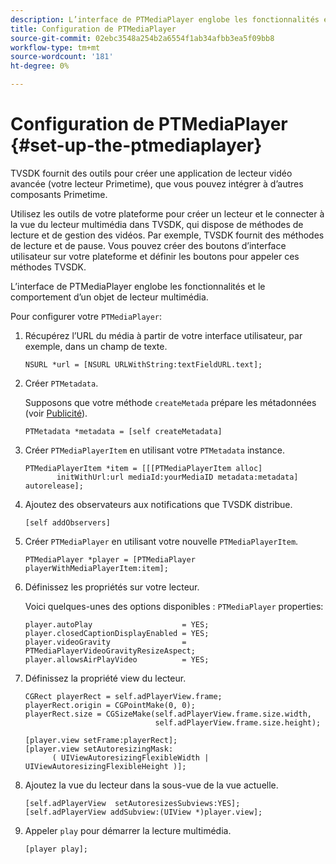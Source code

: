 ```yaml
---
description: L’interface de PTMediaPlayer englobe les fonctionnalités et le comportement d’un objet de lecteur multimédia.
title: Configuration de PTMediaPlayer
source-git-commit: 02ebc3548a254b2a6554f1ab34afbb3ea5f09bb8
workflow-type: tm+mt
source-wordcount: '181'
ht-degree: 0%

---
```


# Configuration de PTMediaPlayer {#set-up-the-ptmediaplayer}

TVSDK fournit des outils pour créer une application de lecteur vidéo avancée (votre lecteur Primetime), que vous pouvez intégrer à d’autres composants Primetime.

Utilisez les outils de votre plateforme pour créer un lecteur et le connecter à la vue du lecteur multimédia dans TVSDK, qui dispose de méthodes de lecture et de gestion des vidéos. Par exemple, TVSDK fournit des méthodes de lecture et de pause. Vous pouvez créer des boutons d’interface utilisateur sur votre plateforme et définir les boutons pour appeler ces méthodes TVSDK.

L’interface de PTMediaPlayer englobe les fonctionnalités et le comportement d’un objet de lecteur multimédia.

Pour configurer votre `PTMediaPlayer`:

1. Récupérez l’URL du média à partir de votre interface utilisateur, par exemple, dans un champ de texte.

   ```
   NSURL *url = [NSURL URLWithString:textFieldURL.text];
   ```

1. Créer `PTMetadata`.

   Supposons que votre méthode `createMetada` prépare les métadonnées (voir [Publicité](../../ios-3x-advertising/ios-3x-advertising-requirements.md)).

   ```
   PTMetadata *metadata = [self createMetadata]
   ```

1. Créer `PTMediaPlayerItem` en utilisant votre `PTMetadata` instance.

   ```
   PTMediaPlayerItem *item = [[[PTMediaPlayerItem alloc] 
          initWithUrl:url mediaId:yourMediaID metadata:metadata] autorelease];
   ```

1. Ajoutez des observateurs aux notifications que TVSDK distribue.

   ```
   [self addObservers]
   ```

1. Créer `PTMediaPlayer` en utilisant votre nouvelle `PTMediaPlayerItem`.

   ```
   PTMediaPlayer *player = [PTMediaPlayer playerWithMediaPlayerItem:item];
   ```

1. Définissez les propriétés sur votre lecteur.

   Voici quelques-unes des options disponibles : `PTMediaPlayer` properties:

   ```
   player.autoPlay                    = YES;  
   player.closedCaptionDisplayEnabled = YES; 
   player.videoGravity                = PTMediaPlayerVideoGravityResizeAspect;  
   player.allowsAirPlayVideo          = YES;
   ```

1. Définissez la propriété view du lecteur.

   ```
   CGRect playerRect = self.adPlayerView.frame;  
   playerRect.origin = CGPointMake(0, 0); 
   playerRect.size = CGSizeMake(self.adPlayerView.frame.size.width,  
                                self.adPlayerView.frame.size.height); 
   
   [player.view setFrame:playerRect]; 
   [player.view setAutoresizingMask:  
         ( UIViewAutoresizingFlexibleWidth | UIViewAutoresizingFlexibleHeight )];
   ```

1. Ajoutez la vue du lecteur dans la sous-vue de la vue actuelle.

   ```
   [self.adPlayerView  setAutoresizesSubviews:YES];  
   [self.adPlayerView addSubview:(UIView *)player.view];
   ```

1. Appeler `play` pour démarrer la lecture multimédia.

   ```
   [player play];
   ```
